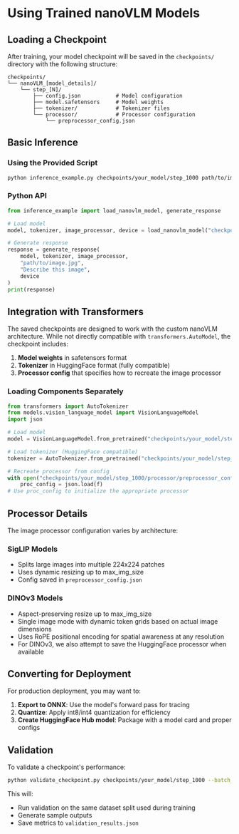 # Using Trained nanoVLM Models

## Loading a Checkpoint

After training, your model checkpoint will be saved in the `checkpoints/` directory with the following structure:

```
checkpoints/
└── nanoVLM_[model_details]/
    └── step_[N]/
        ├── config.json           # Model configuration
        ├── model.safetensors     # Model weights
        ├── tokenizer/            # Tokenizer files
        └── processor/            # Processor configuration
            └── preprocessor_config.json
```

## Basic Inference

### Using the Provided Script

```bash
python inference_example.py checkpoints/your_model/step_1000 path/to/image.jpg --prompt "What's in this image?"
```

### Python API

```python
from inference_example import load_nanovlm_model, generate_response

# Load model
model, tokenizer, image_processor, device = load_nanovlm_model("checkpoints/your_model/step_1000")

# Generate response
response = generate_response(
    model, tokenizer, image_processor,
    "path/to/image.jpg", 
    "Describe this image",
    device
)
print(response)
```

## Integration with Transformers

The saved checkpoints are designed to work with the custom nanoVLM architecture. While not directly compatible with `transformers.AutoModel`, the checkpoint includes:

1. **Model weights** in safetensors format
2. **Tokenizer** in HuggingFace format (fully compatible)
3. **Processor config** that specifies how to recreate the image processor

### Loading Components Separately

```python
from transformers import AutoTokenizer
from models.vision_language_model import VisionLanguageModel
import json

# Load model
model = VisionLanguageModel.from_pretrained("checkpoints/your_model/step_1000")

# Load tokenizer (HuggingFace compatible)
tokenizer = AutoTokenizer.from_pretrained("checkpoints/your_model/step_1000/tokenizer")

# Recreate processor from config
with open("checkpoints/your_model/step_1000/processor/preprocessor_config.json") as f:
    proc_config = json.load(f)
# Use proc_config to initialize the appropriate processor
```

## Processor Details

The image processor configuration varies by architecture:

### SigLIP Models
- Splits large images into multiple 224x224 patches
- Uses dynamic resizing up to max_img_size
- Config saved in `preprocessor_config.json`

### DINOv3 Models  
- Aspect-preserving resize up to max_img_size
- Single image mode with dynamic token grids based on actual image dimensions
- Uses RoPE positional encoding for spatial awareness at any resolution
- For DINOv3, we also attempt to save the HuggingFace processor when available

## Converting for Deployment

For production deployment, you may want to:

1. **Export to ONNX**: Use the model's forward pass for tracing
2. **Quantize**: Apply int8/int4 quantization for efficiency
3. **Create HuggingFace Hub model**: Package with a model card and proper configs

## Validation

To validate a checkpoint's performance:

```bash
python validate_checkpoint.py checkpoints/your_model/step_1000 --batch_size 8
```

This will:
- Run validation on the same dataset split used during training
- Generate sample outputs
- Save metrics to `validation_results.json`